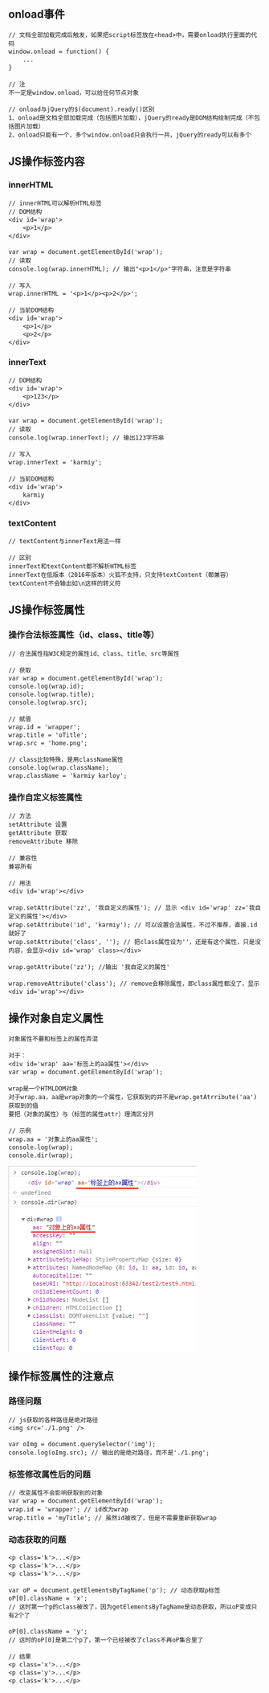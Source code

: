 ## onload事件

    // 文档全部加载完成后触发，如果把script标签放在<head>中，需要onload执行里面的代码
    window.onload = function() {
        ...
    }
    
    // 注
    不一定是window.onload，可以给任何节点对象
    
    // onload与jQuery的$(document).ready()区别
    1、onload是文档全部加载完成（包括图片加载），jQuery的ready是DOM结构绘制完成（不包括图片加载）
    2、onload只能有一个，多个window.onload只会执行一共，jQuery的ready可以有多个
    
## JS操作标签内容

### innerHTML

    // innerHTML可以解析HTML标签
    // DOM结构
    <div id='wrap'>
        <p>1</p>
    </div>
    
    var wrap = document.getElementById('wrap');
    // 读取
    console.log(wrap.innerHTML); // 输出"<p>1</p>"字符串，注意是字符串
    
    // 写入
    wrap.innerHTML = '<p>1</p><p>2</p>';
    
    // 当前DOM结构
    <div id='wrap'>
        <p>1</p>
        <p>2</p>
    </div>
    
### innerText

    // DOM结构
    <div id='wrap'>
        <p>123</p>
    </div>
    
    var wrap = document.getElementById('wrap');
    // 读取
    console.log(wrap.innerText); // 输出123字符串
    
    // 写入
    wrap.innerText = 'karmiy';
    
    // 当前DOM结构
    <div id='wrap'>
        karmiy
    </div>
    
### textContent

    // textContent与innerText用法一样
    
    // 区别
    innerText和textContent都不解析HTML标签
    innerText在低版本（2016年版本）火狐不支持，只支持textContent（都兼容）
    textContent不会输出如\n这样的转义符
    
## JS操作标签属性

### 操作合法标签属性（id、class、title等）

    // 合法属性指W3C规定的属性id、class、title、src等属性
    
    // 获取
    var wrap = document.getElementById('wrap');
    console.log(wrap.id);
    console.log(wrap.title);
    console.log(wrap.src);
    
    // 赋值
    wrap.id = 'wrapper';
    wrap.title = 'oTitle';
    wrap.src = 'home.png';
    
    // class比较特殊，是用className属性
    console.log(wrap.className);
    wrap.className = 'karmiy karloy';
    
### 操作自定义标签属性

    // 方法
    setAttribute 设置
    getAttribute 获取
    removeAttribute 移除
    
    // 兼容性
    兼容所有
    
    // 用法
    <div id='wrap'></div>
    
    wrap.setAttribute('zz', '我自定义的属性'); // 显示 <div id='wrap' zz='我自定义的属性'></div>
    wrap.setAttribute('id', 'karmiy'); // 可以设置合法属性，不过不推荐，直接.id就好了
    wrap.setAttribute('class', ''); // 把class属性设为''，还是有这个属性，只是没内容，会显示<div id='wrap' class></div>
    
    wrap.getAttribute('zz'); //输出 '我自定义的属性'
    
    wrap.removeAttribute('class'); // remove会移除属性，即class属性都没了，显示<div id='wrap'></div>
    
## 操作对象自定义属性

    对象属性不要和标签上的属性弄混
    
    对于：
    <div id='wrap' aa='标签上的aa属性'></div> 
    var wrap = document.getElementById('wrap');
    
    wrap是一个HTMLDOM对象
    对于wrap.aa，aa是wrap对象的一个属性，它获取到的并不是wrap.getAtrribute('aa')获取到的值
    要把（对象的属性）与（标签的属性attr）理清区分开
    
    // 示例
    wrap.aa = '对象上的aa属性';
    console.log(wrap);
    console.dir(wrap);
    
![Alt text](./imgs/04-01.png)
    
## 操作标签属性的注意点

### 路径问题

    // js获取的各种路径是绝对路径
    <img src='./1.png' />
    
    var oImg = document.querySelector('img');
    console.log(oImg.src); // 输出的是绝对路径，而不是'./1.png';
    
### 标签修改属性后的问题
    
    // 改变属性不会影响获取到的对象
    var wrap = document.getElementById('wrap');
    wrap.id = 'wrapper'; // id改为wrap
    wrap.title = 'myTitle'; // 虽然id被改了，但是不需要重新获取wrap
    
### 动态获取的问题

    <p class='k'>...</p>
    <p class='k'>...</p>
    <p class='k'>...</p>
    
    var oP = document.getElementsByTagName('p'); // 动态获取p标签
    oP[0].className = 'x';
    // 这时第一个p的class被改了，因为getElementsByTagName是动态获取，所以oP变成只有2个了
    
    oP[0].className = 'y';
    // 这时的oP[0]是第二个p了，第一个已经被改了class不再oP集合里了
    
    // 结果
    <p class='x'>...</p>
    <p class='y'>...</p>
    <p class='k'>...</p>
    
    